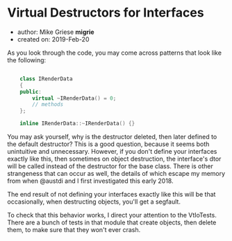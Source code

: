 # Virtual Destructors for Interfaces


* author: Mike Griese __migrie__
* created on: 2019-Feb-20

As you look through the code, you may come across patterns that look like the following:

``` c++

    class IRenderData
    {
    public:
        virtual ~IRenderData() = 0;
        // methods
    };

    inline IRenderData::~IRenderData() {}

```

You may ask yourself, why is the destructor deleted, then later defined to the
  default destructor? This is a good question, because it seems both unintuitive
  and unnecessary. However, if you don't define your interfaces exactly like
  this, then sometimes on object destruction, the interface's dtor will be
  called instead of the destructor for the base class. There is other
  strangeness that can occur as well, the details of which escape my memory from
  when @austdi and I first investigated this early 2018.

The end result of not defining your interfaces exactly like this will be that
  occasionally, when destructing objects, you'll get a segfault.

To check that this behavior works, I direct your attention to the VtIoTests.
  There are a bunch of tests in that module that create objects, then delete
  them, to make sure that they won't ever crash.
